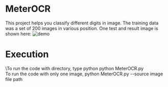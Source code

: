 # MeterOCR
This project helps you classify different digits in image.
The training data was a set of 200 images in various position. One test and result image is shown here:
![demo](https://user-images.githubusercontent.com/87801152/130983373-a5ae1854-067e-4d97-b135-5efa770e54b7.png)
# Execution
\To run the code with directory, type python python MeterOCR.py  <br />
To run the code with only one image, python MeterOCR.py --source image file path
